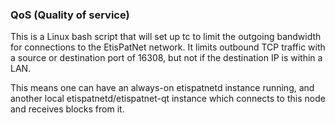 ### QoS (Quality of service) ###

This is a Linux bash script that will set up tc to limit the outgoing bandwidth for connections to the EtisPatNet network. It limits outbound TCP traffic with a source or destination port of 16308, but not if the destination IP is within a LAN.

This means one can have an always-on etispatnetd instance running, and another local etispatnetd/etispatnet-qt instance which connects to this node and receives blocks from it.
